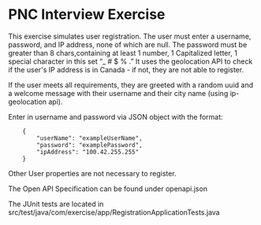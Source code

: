 
# PNC Interview Exercise

This exercise simulates user registration. The user must enter a username, password, and IP address, none of which are null. The password must be greater than 8 chars,containing at least 1 number, 1 
Capitalized letter, 1 special character in this set “_ # $ % .” It uses the geolocation API to check if the user's IP address is in Canada - if not, they are not able to register.

If the user meets all requirements, they are greeted with a random uuid and a welcome message with their
username and their city name (using ip-geolocation api).

Enter in username and password via JSON object with the format:


        {
            "userName": "exampleUserName",
            "password": "examplePassword",
            "ipAddress": "100.42.255.255"
        }

Other User properties are not necessary to register.       


The Open API Specification can be found under openapi.json

The JUnit tests are located in src/test/java/com/exercise/app/RegistrationApplicationTests.java


